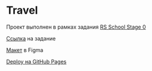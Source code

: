 # Travel
Проект выполнен в рамках задания [RS School Stage 0](https://rs.school/js-stage0/)

[Ссылка](https://github.com/rolling-scopes-school/tasks/blob/master/tasks/travel/travel.md) на задание

[Макет](https://www.figma.com/file/BhULVGGIachSAjoBazhP9P/Travel?t=GJm2imbXMFbw4igd-0) в Figma

[Deploy на GitHub Pages]()